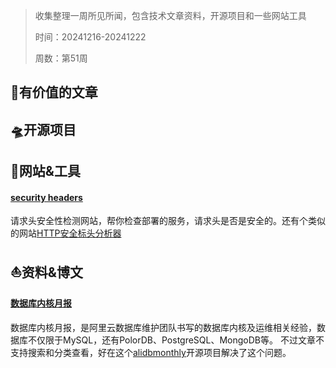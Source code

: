 >收集整理一周所见所闻，包含技术文章资料，开源项目和一些网站工具
>
>时间：20241216-20241222
>
>周数：第51周

## 📜有价值的文章

## 🛸开源项目

## 🚀网站&工具

#### [security headers](https://securityheaders.com/)

请求头安全性检测网站，帮你检查部署的服务，请求头是否是安全的。还有个类似的网站[HTTP安全标头分析器](https://zh.rakko.tools/tools/26/)

## ⛵资料&博文

#### [数据库内核月报](http://mysql.taobao.org/monthly/)

数据库内核月报，是阿里云数据库维护团队书写的数据库内核及运维相关经验，数据库不仅限于MySQL，还有PolorDB、PostgreSQL、MongoDB等。
不过文章不支持搜索和分类查看，好在这个[alidbmonthly](https://alidbmonthly.vimiix.com/)开源项目解决了这个问题。